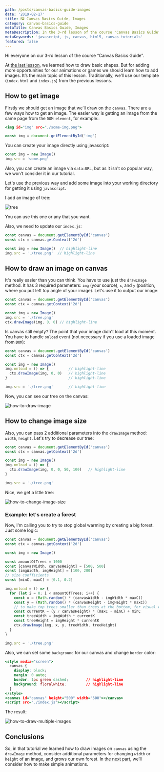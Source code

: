 ```yaml
---
path: /posts/canvas-basics-guide-images
date: '2019-02-17'
title: 🖼 Canvas Basics Guide, Images
category: canvas-basics-guide
metaTitle: Canvas Basics Guide, Images
metaDescription: In the 3-rd lesson of the course "Canvas Basics Guide", we'll learn how to output image on canvas using javascript
metaKeywords: 'javascript, js, canvas, html5, canvas tutorials'
featured: false
---
```


Hi everyone on our 3-rd lesson of the course “Canvas Basics Guide”.

At [the last lesson](/posts/canvas-basics-guide-shapes), we learned how to draw basic shapes. But for adding more opportunities for our animations or games we should learn how to add images. It’s the main topic of this lesson. Traditionally, we’ll use our template (```index.html``` and ```index.js```) from the previous lessons.

## How to get image

Firstly we should get an image that we'll draw on the ```canvas```. There are a few ways how to get an image. The easier way is getting an image from the same page from the ```DOM element```, for example::

```html:title=index.html
<img id="img" src="./some-img.png">
```

```js:title=index.js
const img = document.getElementById('img')
```

You can create your image directly using javascript:

```js:title=index.js
const img = new Image()
img.src = 'some.png'
```

Also, you can create an image via ```data:URL```, but as it isn't so popular way, we won't consider it in our tutorial.

Let's use the previous way and add some image into your working directory for getting it using ```javascript```.

I add an image of tree:

![tree](assets/tree.png)

You can use this one or any that you want.

Also, we need to update our ```index.js```:

```js:title=index.js
const canvas = document.getElementById('canvas')
const ctx = canvas.getContext('2d')

const img = new Image()  // highlight-line
img.src = './tree.png'  // highlight-line
```

## How to draw an image on canvas

It's really easier than you can think. You have to use just the ```drawImage``` method. It has 3 required parameters: ```img``` (your source), ```x```, and ```y``` (position, where you put left top angle of your image). Let's use it to output our image:

```js:title=index.js
const canvas = document.getElementById('canvas')
const ctx = canvas.getContext('2d')

const img = new Image()
img.src = './tree.png'
ctx.drawImage(img, 0, 0) // highlight-line
```

Is canvas still empty? The point that your image didn't load at this moment. You have to handle ```onload``` event (not necessary if you use a loaded image from ```DOM```):

```js:title=index.js
const canvas = document.getElementById('canvas')
const ctx = canvas.getContext('2d')

const img = new Image()
img.onload = () => {         // highlight-line
  ctx.drawImage(img, 0, 0)   // highlight-line
}                            // highlight-line

img.src = './tree.png'       // highlight-line
```

Now, you can see our tree on the canvas:

![how-to-draw-image](assets/how-to-draw-image.png)

## How to change image size

Also, you can pass 2 additional parameters into the ```drawImage``` method: ```width```, ```height```. Let's try to decrease our tree:

```js:title=index.js
const canvas = document.getElementById('canvas')
const ctx = canvas.getContext('2d')

const img = new Image()
img.onload = () => {
  ctx.drawImage(img, 0, 0, 50, 100)   // highlight-line
}

img.src = './tree.png'
```

Nice, we get a little tree:

![how-to-change-image-size](assets/how-to-change-image-size.png)

### Example: let's create a forest

Now, I'm calling you to try to stop global warming by creating a big forest. Just some logic:

```js:title=index.js
const canvas = document.getElementById('canvas')
const ctx = canvas.getContext('2d')

const img = new Image()

const amountOfTrees = 1000
const [canvasWidth, canvasHeight] = [500, 500]
const [imgWidth, imgHeight] = [100, 200]
// size coefficients
const [minC, maxC] = [0.1, 0.2]

img.onload = () => {
  for (let i = 0; i < amountOfTrees; i++) {
    const x = (Math.random() * (canvasWidth - imgWidth * maxC))
    const y = (Math.random() * (canvasHeight - imgHeight * maxC))
    // to make top trees smaller than trees at the bottom, for visual effect
    const currentK = (y / canvasHeight) * (maxC - minC) + minC
    const treeWidth = imgWidth * currentK
    const treeHeight = imgHeight * currentK
    ctx.drawImage(img, x, y, treeWidth, treeHeight)
  }
}

img.src = './tree.png'
```

Also, we can set some ```background``` for our canvas and change ```border``` color:

```html:title=index.html
<style media="screen">
  canvas {
    display: block;
    margin: 0 auto;
    border: 1px green dashed;        // highlight-line
    background: floralwhite;         // highlight-line
  }
</style>
<canvas id="canvas" height="500" width="500"></canvas>
<script src="./index.js"></script>
```

The result:

![how-to-draw-multiple-images](assets/how-to-draw-multiple-images.png)

## Conclusions

So, in that tutorial we learned how to draw images on ```canvas``` using the ```drawImage``` method, consider additional parameters for changing ```width``` or ```height``` of an image, and grows our own forest. In [the next part](/posts/canvas-basics-guide-animations), we’ll consider how to make simple animations.
